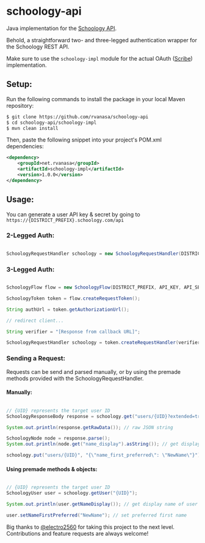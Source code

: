 # schoology-api
Java implementation for the [Schoology API](https://developers.schoology.com/api).

Behold, a straightforward two- and three-legged authentication wrapper for the Schoology REST API. 

Make sure to use the `schoology-impl` module for the actual OAuth ([Scribe](https://github.com/scribejava/scribejava)) implementation. 

## Setup:

Run the following commands to install the package in your local Maven repository:

```sh
$ git clone https://github.com/rvanasa/schoology-api
$ cd schoology-api/schoology-impl
$ mvn clean install
```

Then, paste the following snippet into your project's POM.xml dependencies:

```xml
<dependency>
    <groupId>net.rvanasa</groupId>
    <artifactId>schoology-impl</artifactId>
    <version>1.0.0</version>
</dependency>
```

## Usage:

You can generate a user API key & secret by going to `https://{DISTRICT_PREFIX}.schoology.com/api`

### 2-Legged Auth:

```java

SchoologyRequestHandler schoology = new SchoologyRequestHandler(DISTRICT_PREFIX, API_KEY, API_SECRET);

```

### 3-Legged Auth:

```java

SchoologyFlow flow = new SchoologyFlow(DISTRICT_PREFIX, API_KEY, API_SECRET, CALLBACK_URL);

SchoologyToken token = flow.createRequestToken();

String authUrl = token.getAuthorizationUrl();

// redirect client...

String verifier = "[Response from callback URL]";

SchoologyRequestHandler schoology = token.createRequestHandler(verifier);

```

### Sending a Request:

Requests can be send and parsed manually, or by using the premade methods provided with the SchoologyRequestHandler.

#### Manually:
```java

// {UID} represents the target user ID
SchoologyResponseBody response = schoology.get("users/{UID}?extended=true").requireSuccess().getBody();

System.out.println(response.getRawData()); // raw JSON string

SchoologyNode node = response.parse();
System.out.println(node.get("name_display").asString()); // get display name of user

schoology.put("users/{UID}", "{\"name_first_preferred\": \"NewName\"}"); // set preferred first name

```

#### Using premade methods & objects:
```java

// {UID} represents the target user ID
SchoologyUser user = schoology.getUser("{UID}");

System.out.println(user.getNameDisplay()); // get display name of user

user.setNameFirstPreferred("NewName"); // set preferred first name

```

Big thanks to [@electro2560](https://github.com/electro2560) for taking this project to the next level. Contributions and feature requests are always welcome! 
